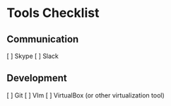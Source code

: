 # Tools Checklist

## Communication
[ ] Skype
[ ] Slack

## Development
[ ] Git
[ ] VIm
[ ] VirtualBox (or other virtualization tool)
